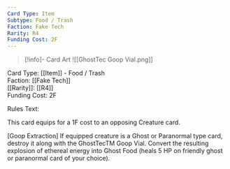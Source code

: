 ```yaml
---
Card Type: Item
Subtype: Food / Trash
Faction: Fake Tech
Rarity: R4
Funding Cost: 2F
---
```

> [!info]- Card Art
> ![[GhostTec Goop Vial.png]]

Card Type: [[Item]] - Food / Trash  
Faction: [[Fake Tech]]  
[[Rarity]]: [[R4]]  
Funding Cost: 2F  

Rules Text:  

This card equips for a 1F cost to an opposing Creature card.  

[Goop Extraction] If equipped creature is a Ghost or Paranormal type card,  destroy it along with the GhostTecTM Goop Vial. 
Convert the resulting explosion of ethereal energy into Ghost Food (heals 5 HP on friendly ghost or paranormal card of your choice).  